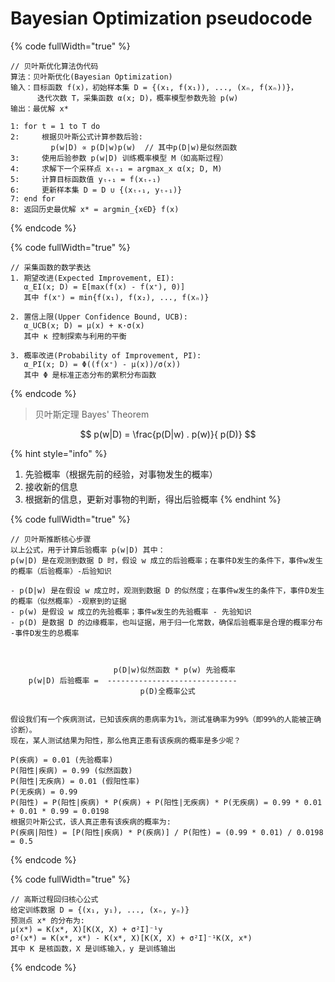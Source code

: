 # Bayesian Optimization pseudocode



{% code fullWidth="true" %}
```
// 贝叶斯优化算法伪代码
算法：贝叶斯优化(Bayesian Optimization)
输入：目标函数 f(x)，初始样本集 D = {(x₁, f(x₁)), ..., (xₙ, f(xₙ))}，
      迭代次数 T，采集函数 α(x; D)，概率模型参数先验 p(w)
输出：最优解 x*

1: for t = 1 to T do
2:     根据贝叶斯公式计算参数后验:
         p(w|D) ∝ p(D|w)p(w)  // 其中p(D|w)是似然函数
3:     使用后验参数 p(w|D) 训练概率模型 M（如高斯过程）
4:     求解下一个采样点 xₜ₊₁ = argmax_x α(x; D, M)
5:     计算目标函数值 yₜ₊₁ = f(xₜ₊₁)
6:     更新样本集 D = D ∪ {(xₜ₊₁, yₜ₊₁)}
7: end for
8: 返回历史最优解 x* = argmin_{x∈D} f(x)
```
{% endcode %}

{% code fullWidth="true" %}
```
// 采集函数的数学表达
1. 期望改进(Expected Improvement, EI):
   α_EI(x; D) = E[max(f(x) - f(x⁺), 0)]
   其中 f(x⁺) = min{f(x₁), f(x₂), ..., f(xₙ)}
   
2. 置信上限(Upper Confidence Bound, UCB):
   α_UCB(x; D) = μ(x) + κ·σ(x)
   其中 κ 控制探索与利用的平衡
   
3. 概率改进(Probability of Improvement, PI):
   α_PI(x; D) = Φ((f(x⁺) - μ(x))/σ(x))
   其中 Φ 是标准正态分布的累积分布函数
```
{% endcode %}

> 贝叶斯定理 Bayes' Theorem

$$
p(w|D) = \frac{p(D|w) . p(w)}{ p(D)}
$$

{% hint style="info" %}
1. 先验概率（根据先前的经验，对事物发生的概率）
2. 接收新的信息
3. 根据新的信息，更新对事物的判断，得出后验概率
{% endhint %}

{% code fullWidth="true" %}
```markup
// 贝叶斯推断核心步骤
以上公式，用于计算后验概率 p(w|D) 其中：
p(w|D) 是在观测到数据 D 时，假设 w 成立的后验概率；在事件D发生的条件下，事件w发生的概率（后验概率）-后验知识

- p(D|w) 是在假设 w 成立时，观测到数据 D 的似然度；在事件w发生的条件下，事件D发生的概率（似然概率）-观察到的证据
- p(w) 是假设 w 成立的先验概率；事件w发生的先验概率 - 先验知识
- p(D) 是数据 D 的边缘概率，也叫证据，用于归一化常数，确保后验概率是合理的概率分布 -事件D发生的总概率
       


                       p(D|w)似然函数 * p(w) 先验概率
    p(w|D) 后验概率 =  -----------------------------
                             p(D)全概率公式
                             
                             
假设我们有一个疾病测试，已知该疾病的患病率为1%，测试准确率为99%（即99%的人能被正确诊断）。
现在，某人测试结果为阳性，那么他真正患有该疾病的概率是多少呢？

P(疾病) = 0.01 (先验概率)
P(阳性|疾病) = 0.99 (似然函数)
P(阳性|无疾病) = 0.01 (假阳性率)
P(无疾病) = 0.99
P(阳性) = P(阳性|疾病) * P(疾病) + P(阳性|无疾病) * P(无疾病) = 0.99 * 0.01 + 0.01 * 0.99 = 0.0198
根据贝叶斯公式，该人真正患有该疾病的概率为:
P(疾病|阳性) = [P(阳性|疾病) * P(疾病)] / P(阳性) = (0.99 * 0.01) / 0.0198 = 0.5

```
{% endcode %}

{% code fullWidth="true" %}
```
// 高斯过程回归核心公式
给定训练数据 D = {(x₁, y₁), ..., (xₙ, yₙ)}
预测点 x* 的分布为:
μ(x*) = K(x*, X)[K(X, X) + σ²I]⁻¹y
σ²(x*) = K(x*, x*) - K(x*, X)[K(X, X) + σ²I]⁻¹K(X, x*)
其中 K 是核函数，X 是训练输入，y 是训练输出
```
{% endcode %}
